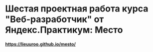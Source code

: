 # Шестая проектная работа курса "Веб-разработчик" от Яндекс.Практикум: Место

#### https://lieuuroo.github.io/mesto/